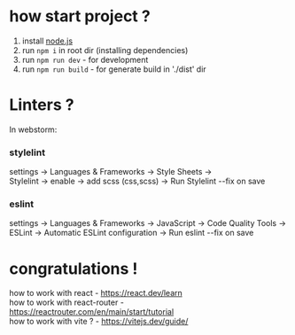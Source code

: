 # how start project ?

1. install [node.js](https://nodejs.org/)
2. run ```npm i``` in root dir (installing dependencies)
3. run ```npm run dev``` - for development
4. run ```npm run build``` - for generate build in './dist' dir

# Linters ?

In webstorm:

### stylelint
settings -> Languages & Frameworks -> Style Sheets -> \
Stylelint -> enable -> add scss (css,scss) -> Run Stylelint --fix on save

### eslint
settings -> Languages & Frameworks -> JavaScript -> Code Quality Tools -> \
ESLint -> Automatic ESLint configuration -> Run eslint --fix on save

# congratulations !

how to work with react - https://react.dev/learn \
how to work with react-router - https://reactrouter.com/en/main/start/tutorial \
how to work with vite ? - https://vitejs.dev/guide/